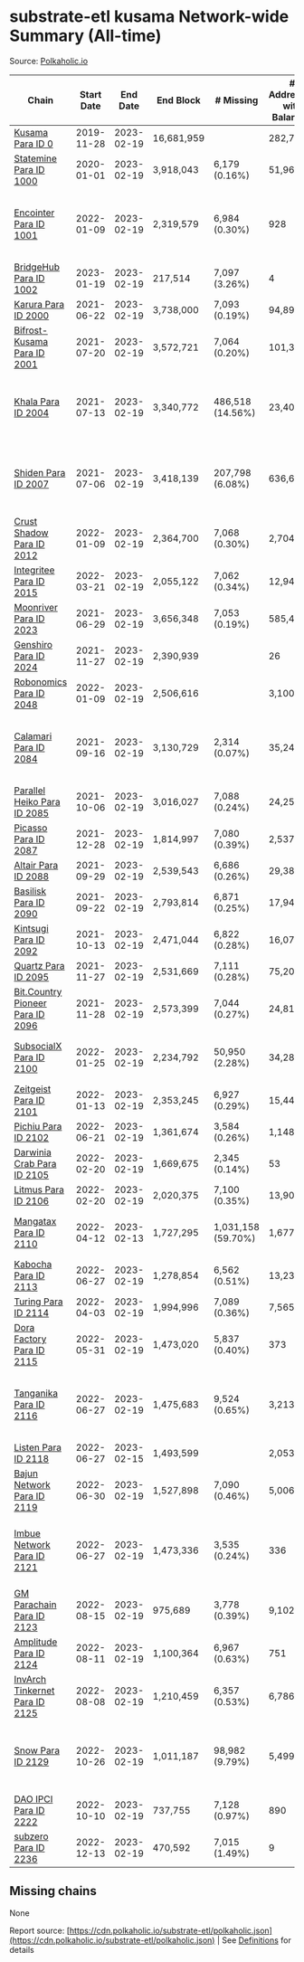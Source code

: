 # substrate-etl kusama Network-wide Summary (All-time)

Source: [Polkaholic.io](https://polkaholic.io)


| Chain            | Start Date | End Date | End Block | # Missing | # Addresses with Balances | Crawling Status |
| ---------------- | ---------- | ---------| --------- | --------- | ------------------------- | --------------- |
| [Kusama Para ID 0](/kusama/0-kusama) | 2019-11-28 | 2023-02-19 | 16,681,959 |   | 282,749 |  |
| [Statemine Para ID 1000](/kusama/1000-statemine) | 2020-01-01 | 2023-02-19 | 3,918,043 | 6,179 (0.16%) | 51,965 |  |
| [Encointer Para ID 1001](/kusama/1001-encointer) | 2022-01-09 | 2023-02-19 | 2,319,579 | 6,984 (0.30%) | 928 | Only partial index available: Old Decoding issues |
| [BridgeHub Para ID 1002](/kusama/1002-bridgehub) | 2023-01-19 | 2023-02-19 | 217,514 | 7,097 (3.26%) | 4 |  |
| [Karura Para ID 2000](/kusama/2000-karura) | 2021-06-22 | 2023-02-19 | 3,738,000 | 7,093 (0.19%) | 94,898 |  |
| [Bifrost-Kusama Para ID 2001](/kusama/2001-bifrost-ksm) | 2021-07-20 | 2023-02-19 | 3,572,721 | 7,064 (0.20%) | 101,320 |  |
| [Khala Para ID 2004](/kusama/2004-khala) | 2021-07-13 | 2023-02-19 | 3,340,772 | 486,518 (14.56%) | 23,401 | Only partial index available: Old Decoding issues |
| [Shiden Para ID 2007](/kusama/2007-shiden) | 2021-07-06 | 2023-02-19 | 3,418,139 | 207,798 (6.08%) | 636,637 | Only partial index available: Old Decoding issues |
| [Crust Shadow Para ID 2012](/kusama/2012-shadow) | 2022-01-09 | 2023-02-19 | 2,364,700 | 7,068 (0.30%) | 2,704 |  |
| [Integritee Para ID 2015](/kusama/2015-integritee) | 2022-03-21 | 2023-02-19 | 2,055,122 | 7,062 (0.34%) | 12,941 |  |
| [Moonriver Para ID 2023](/kusama/2023-moonriver) | 2021-06-29 | 2023-02-19 | 3,656,348 | 7,053 (0.19%) | 585,457 |  |
| [Genshiro Para ID 2024](/kusama/2024-genshiro) | 2021-11-27 | 2023-02-19 | 2,390,939 |   | 26 |  |
| [Robonomics Para ID 2048](/kusama/2048-robonomics) | 2022-01-09 | 2023-02-19 | 2,506,616 |   | 3,100 |  |
| [Calamari Para ID 2084](/kusama/2084-calamari) | 2021-09-16 | 2023-02-19 | 3,130,729 | 2,314 (0.07%) | 35,247 | Only partial index available: Archive node unavailable |
| [Parallel Heiko Para ID 2085](/kusama/2085-parallel-heiko) | 2021-10-06 | 2023-02-19 | 3,016,027 | 7,088 (0.24%) | 24,256 |  |
| [Picasso Para ID 2087](/kusama/2087-picasso) | 2021-12-28 | 2023-02-19 | 1,814,997 | 7,080 (0.39%) | 2,537 |  |
| [Altair Para ID 2088](/kusama/2088-altair) | 2021-09-29 | 2023-02-19 | 2,539,543 | 6,686 (0.26%) | 29,381 |  |
| [Basilisk Para ID 2090](/kusama/2090-basilisk) | 2021-09-22 | 2023-02-19 | 2,793,814 | 6,871 (0.25%) | 17,948 |  |
| [Kintsugi Para ID 2092](/kusama/2092-kintsugi) | 2021-10-13 | 2023-02-19 | 2,471,044 | 6,822 (0.28%) | 16,073 |  |
| [Quartz Para ID 2095](/kusama/2095-quartz) | 2021-11-27 | 2023-02-19 | 2,531,669 | 7,111 (0.28%) | 75,204 |  |
| [Bit.Country Pioneer Para ID 2096](/kusama/2096-bitcountrypioneer) | 2021-11-28 | 2023-02-19 | 2,573,399 | 7,044 (0.27%) | 24,812 |  |
| [SubsocialX Para ID 2100](/kusama/2100-subsocialx) | 2022-01-25 | 2023-02-19 | 2,234,792 | 50,950 (2.28%) | 34,282 | Only partial index available: Onboarding |
| [Zeitgeist Para ID 2101](/kusama/2101-zeitgeist) | 2022-01-13 | 2023-02-19 | 2,353,245 | 6,927 (0.29%) | 15,447 |  |
| [Pichiu Para ID 2102](/kusama/2102-pichiu) | 2022-06-21 | 2023-02-19 | 1,361,674 | 3,584 (0.26%) | 1,148 |  |
| [Darwinia Crab Para ID 2105](/kusama/2105-crab) | 2022-02-20 | 2023-02-19 | 1,669,675 | 2,345 (0.14%) | 53 |  |
| [Litmus Para ID 2106](/kusama/2106-litmus) | 2022-02-20 | 2023-02-19 | 2,020,375 | 7,100 (0.35%) | 13,904 |  |
| [Mangatax Para ID 2110](/kusama/2110-mangatax) | 2022-04-12 | 2023-02-13 | 1,727,295 | 1,031,158 (59.70%) | 1,677 | Only partial index available: Onboarding |
| [Kabocha Para ID 2113](/kusama/2113-kabocha) | 2022-06-27 | 2023-02-19 | 1,278,854 | 6,562 (0.51%) | 13,236 |  |
| [Turing Para ID 2114](/kusama/2114-turing) | 2022-04-03 | 2023-02-19 | 1,994,996 | 7,089 (0.36%) | 7,565 |  |
| [Dora Factory Para ID 2115](/kusama/2115-dorafactory) | 2022-05-31 | 2023-02-19 | 1,473,020 | 5,837 (0.40%) | 373 |  |
| [Tanganika Para ID 2116](/kusama/2116-tanganika) | 2022-06-27 | 2023-02-19 | 1,475,683 | 9,524 (0.65%) | 3,213 | Only partial index available: Archive node unavailable |
| [Listen Para ID 2118](/kusama/2118-listen) | 2022-06-27 | 2023-02-15 | 1,493,599 |   | 2,053 |  |
| [Bajun Network Para ID 2119](/kusama/2119-bajun) | 2022-06-30 | 2023-02-19 | 1,527,898 | 7,090 (0.46%) | 5,006 |  |
| [Imbue Network Para ID 2121](/kusama/2121-imbue) | 2022-06-27 | 2023-02-19 | 1,473,336 | 3,535 (0.24%) | 336 | Only partial index available: Archive node unavailable |
| [GM Parachain Para ID 2123](/kusama/2123-gm) | 2022-08-15 | 2023-02-19 | 975,689 | 3,778 (0.39%) | 9,102 |  |
| [Amplitude Para ID 2124](/kusama/2124-amplitude) | 2022-08-11 | 2023-02-19 | 1,100,364 | 6,967 (0.63%) | 751 |  |
| [InvArch Tinkernet Para ID 2125](/kusama/2125-tinkernet) | 2022-08-08 | 2023-02-19 | 1,210,459 | 6,357 (0.53%) | 6,786 |  |
| [Snow Para ID 2129](/kusama/2129-snow) | 2022-10-26 | 2023-02-19 | 1,011,187 | 98,982 (9.79%) | 5,499 | Only partial index available: Archive node unavailable |
| [DAO IPCI Para ID 2222](/kusama/2222-daoipci) | 2022-10-10 | 2023-02-19 | 737,755 | 7,128 (0.97%) | 890 |  |
| [subzero Para ID 2236](/kusama/2236-subzero) | 2022-12-13 | 2023-02-19 | 470,592 | 7,015 (1.49%) | 9 |  |

## Missing chains


None

Report source: [https://cdn.polkaholic.io/substrate-etl/polkaholic.json](https://cdn.polkaholic.io/substrate-etl/polkaholic.json) | See [Definitions](/DEFINITIONS.md) for details
